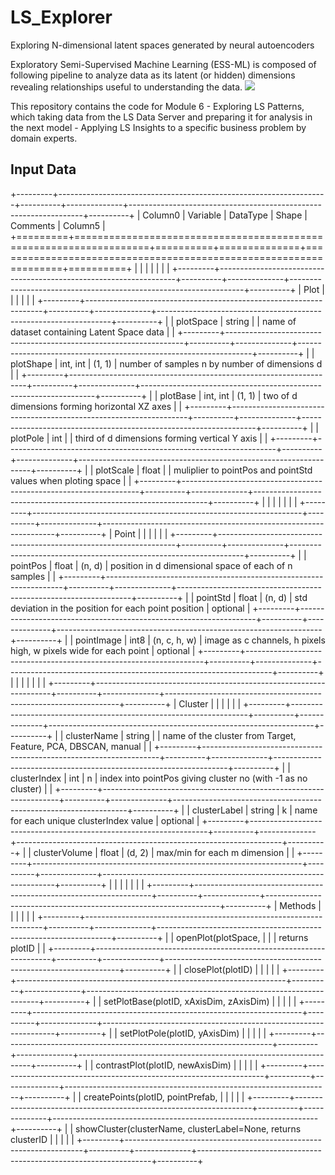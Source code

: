 # LS_Explorer
 Exploring N-dimensional latent spaces generated by neural autoencoders

 Exploratory Semi-Supervised Machine Learning (ESS-ML) is composed of following pipeline to analyze data as its latent (or hidden) dimensions revealing relationships useful to understanding the data. 
![](docs/images/ESS-ML-Pipeline.png)

This repository contains the code for Module 6 - Exploring LS Patterns, which taking data from the LS Data Server and preparing it for analysis in the next model - Applying LS Insights to a specific business problem by domain experts. 

## Input Data

+---------+-------------------------------------------------------------------+----------+--------------+------------------------------------------------------------------+----------+
| Column0 | Variable                                                          | DataType | Shape        | Comments                                                         | Column5  |
+=========+===================================================================+==========+==============+==================================================================+==========+
|         |                                                                   |          |              |                                                                  |          |
+---------+-------------------------------------------------------------------+----------+--------------+------------------------------------------------------------------+----------+
| Plot    |                                                                   |          |              |                                                                  |          |
+---------+-------------------------------------------------------------------+----------+--------------+------------------------------------------------------------------+----------+
|         | plotSpace                                                         | string   |              | name of dataset containing Latent Space data                     |          |
+---------+-------------------------------------------------------------------+----------+--------------+------------------------------------------------------------------+----------+
|         | plotShape                                                         | int, int | (1, 1)       | number of samples n by number of dimensions d                    |          |
+---------+-------------------------------------------------------------------+----------+--------------+------------------------------------------------------------------+----------+
|         | plotBase                                                          | int, int | (1, 1)       | two of d dimensions forming horizontal XZ axes                   |          |
+---------+-------------------------------------------------------------------+----------+--------------+------------------------------------------------------------------+----------+
|         | plotPole                                                          | int      |              | third of d dimensions forming vertical Y axis                    |          |
+---------+-------------------------------------------------------------------+----------+--------------+------------------------------------------------------------------+----------+
|         | plotScale                                                         | float    |              | muliplier to pointPos and pointStd values when ploting space     |          |
+---------+-------------------------------------------------------------------+----------+--------------+------------------------------------------------------------------+----------+
|         |                                                                   |          |              |                                                                  |          |
+---------+-------------------------------------------------------------------+----------+--------------+------------------------------------------------------------------+----------+
| Point   |                                                                   |          |              |                                                                  |          |
+---------+-------------------------------------------------------------------+----------+--------------+------------------------------------------------------------------+----------+
|         | pointPos                                                          | float    | (n, d)       | position in d dimensional space of each of n samples             |          |
+---------+-------------------------------------------------------------------+----------+--------------+------------------------------------------------------------------+----------+
|         | pointStd                                                          | float    | (n, d)       | std deviation in the position for each point position            | optional |
+---------+-------------------------------------------------------------------+----------+--------------+------------------------------------------------------------------+----------+
|         | pointImage                                                        | int8     | (n, c, h, w) | image as c channels, h pixels high, w pixels wide for each point | optional |
+---------+-------------------------------------------------------------------+----------+--------------+------------------------------------------------------------------+----------+
|         |                                                                   |          |              |                                                                  |          |
+---------+-------------------------------------------------------------------+----------+--------------+------------------------------------------------------------------+----------+
| Cluster |                                                                   |          |              |                                                                  |          |
+---------+-------------------------------------------------------------------+----------+--------------+------------------------------------------------------------------+----------+
|         | clusterName                                                       | string   |              | name of the cluster from Target, Feature, PCA, DBSCAN, manual    |          |
+---------+-------------------------------------------------------------------+----------+--------------+------------------------------------------------------------------+----------+
|         | clusterIndex                                                      | int      | n            | index into pointPos giving cluster no (with -1 as no cluster)    |          |
+---------+-------------------------------------------------------------------+----------+--------------+------------------------------------------------------------------+----------+
|         | clusterLabel                                                      | string   | k            | name for each unique clusterIndex value                          | optional |
+---------+-------------------------------------------------------------------+----------+--------------+------------------------------------------------------------------+----------+
|         | clusterVolume                                                     | float    | (d, 2)       | max/min for each m dimension                                     |          |
+---------+-------------------------------------------------------------------+----------+--------------+------------------------------------------------------------------+----------+
|         |                                                                   |          |              |                                                                  |          |
+---------+-------------------------------------------------------------------+----------+--------------+------------------------------------------------------------------+----------+
| Methods |                                                                   |          |              |                                                                  |          |
+---------+-------------------------------------------------------------------+----------+--------------+------------------------------------------------------------------+----------+
|         | openPlot(plotSpace,                                               |          |              | returns plotID                                                   |          |
+---------+-------------------------------------------------------------------+----------+--------------+------------------------------------------------------------------+----------+
|         | closePlot(plotID)                                                 |          |              |                                                                  |          |
+---------+-------------------------------------------------------------------+----------+--------------+------------------------------------------------------------------+----------+
|         | setPlotBase(plotID, xAxisDim, zAxisDim)                           |          |              |                                                                  |          |
+---------+-------------------------------------------------------------------+----------+--------------+------------------------------------------------------------------+----------+
|         | setPlotPole(plotID, yAxisDim)                                     |          |              |                                                                  |          |
+---------+-------------------------------------------------------------------+----------+--------------+------------------------------------------------------------------+----------+
|         | contrastPlot(plotID, newAxisDim)                                  |          |              |                                                                  |          |
+---------+-------------------------------------------------------------------+----------+--------------+------------------------------------------------------------------+----------+
|         | createPoints(plotID, pointPrefab,                                 |          |              |                                                                  |          |
+---------+-------------------------------------------------------------------+----------+--------------+------------------------------------------------------------------+----------+
|         | showCluster(clusterName, clusterLabel=None,     returns clusterID |          |              |                                                                  |          |
+---------+-------------------------------------------------------------------+----------+--------------+------------------------------------------------------------------+----------+

